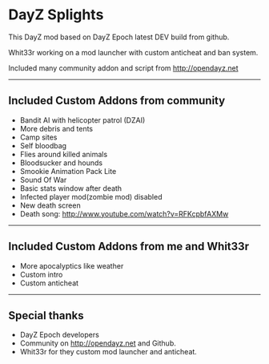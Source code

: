 
**DayZ Splights**
===================

This DayZ mod based on DayZ Epoch latest DEV build from github.

Whit33r working on a mod launcher with custom anticheat and ban system.

Included many community addon and script from http://opendayz.net

-------------------------------------
Included Custom Addons from community
-------------------------------------

* Bandit AI with helicopter patrol (DZAI)
* More debris and tents
* Camp sites
* Self bloodbag
* Flies around killed animals
* Bloodsucker and hounds
* Smookie Animation Pack Lite
* Sound Of War
* Basic stats window after death
* Infected player mod(zombie mod) disabled
* New death screen
* Death song: http://www.youtube.com/watch?v=RFKcpbfAXMw

------------------------------------------
Included Custom Addons from me and Whit33r
------------------------------------------

* More apocalyptics like weather
* Custom intro
* Custom anticheat

--------------------------
Special thanks
--------------------------

* DayZ Epoch developers
* Community on http://opendayz.net and Github.
* Whit33r for they custom mod launcher and anticheat.